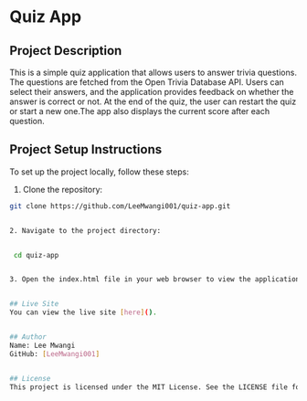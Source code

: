 # Quiz App


## Project Description


This is a simple quiz application that allows users to answer trivia questions. The questions are fetched from the Open Trivia Database API. Users can select their answers, and the application provides feedback on whether the answer is correct or not. At the end of the quiz, the user can restart the quiz or start a new one.The app also displays the current score after each question.


## Project Setup Instructions


To set up the project locally, follow these steps:


1. Clone the repository:


  ```bash
  git clone https://github.com/LeeMwangi001/quiz-app.git


2. Navigate to the project directory:


   cd quiz-app


3. Open the index.html file in your web browser to view the application.


## Live Site
You can view the live site [here]().


## Author
Name: Lee Mwangi
GitHub: [LeeMwangi001]


## License
This project is licensed under the MIT License. See the LICENSE file for details.
